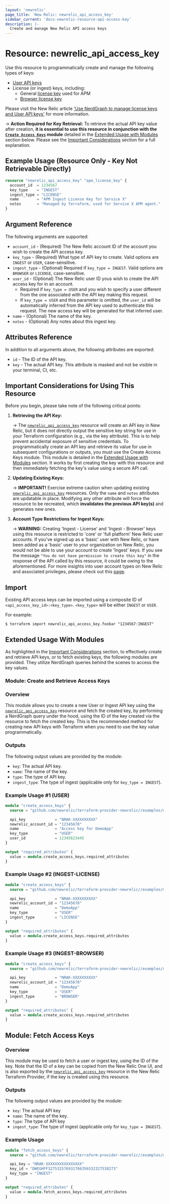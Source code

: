 ```yaml
---
layout: 'newrelic'
page_title: 'New Relic: newrelic_api_access_key'
sidebar_current: 'docs-newrelic-resource-api-access-key'
description: |-
  Create and manage New Relic API access keys
---
```


# Resource: newrelic_api_access_key

Use this resource to programmatically create and manage the following types of keys:
- [User API keys](https://docs.newrelic.com/docs/apis/get-started/intro-apis/types-new-relic-api-keys#user-api-key)
- License (or ingest) keys, including:
    - General [license key](https://docs.newrelic.com/docs/accounts/install-new-relic/account-setup/license-key) used for APM
    - [Browser license key](https://docs.newrelic.com/docs/browser/new-relic-browser/configuration/copy-browser-monitoring-license-key-app-id)

Please visit the New Relic article ['Use NerdGraph to manage license keys and User API keys'](https://docs.newrelic.com/docs/apis/nerdgraph/examples/use-nerdgraph-manage-license-keys-user-keys)
for more information.

-> **Action Required for Key Retrieval:**
    To retrieve the actual API key value after creation, **it is essential to use this resource in conjunction with the [`Create Access Keys`](#module-create-and-retrieve-access-keys) module** detailed in the [Extended Usage with Modules](#extended-usage-with-modules) section below. Please see the [Important Considerations](#important-considerations-for-using-this-resource) section for a full explanation.

## Example Usage (Resource Only - Key Not Retrievable Directly)

```terraform
resource "newrelic_api_access_key" "apm_license_key" {
  account_id  = 1234567
  key_type    = "INGEST"
  ingest_type = "LICENSE"
  name        = "APM Ingest License Key for Service X"
  notes       = "Managed by Terraform, used for Service X APM agent."
}
```

## Argument Reference

The following arguments are supported:

- `account_id` - (Required) The New Relic account ID of the account you wish to create the API access key.
- `key_type` - (Required) What type of API key to create. Valid options are `INGEST` or `USER`, case-sensitive.
- `ingest_type` - (Optional) Required if `key_type = INGEST`. Valid options are `BROWSER` or `LICENSE`, case-sensitive.
- `user_id` - (Optional) The New Relic user ID yous wish to create the API access key for in an account.
  - Required if `key_type = USER` and you wish to specify a user different from the one associated with the API key making this request.
  - If `key_type = USER` and this parameter is omitted, the `user_id` will be automatically inferred from the API key used to authenticate this request. The new access key will be generated for that inferred user.
- `name` - (Optional) The name of the key.
- `notes` - (Optional) Any notes about this ingest key.

## Attributes Reference

In addition to all arguments above, the following attributes are exported:

- `id` - The ID of the API key.
- `key` - The actual API key. This attribute is masked and not be visible in your terminal, CI, etc.

## Important Considerations for Using This Resource

Before you begin, please take note of the following critical points:

1.  **Retrieving the API Key:**

    -> The [`newrelic_api_access_key`](#module-create-and-retrieve-access-keys) resource will create an API key in New Relic, but it does not directly output the sensitive key string for use in your Terraform configuration (e.g., via the key attribute). This is to help prevent accidental exposure of sensitive credentials. To programmatically create an API key and retrieve its value for use in subsequent configurations or outputs, you must use the Create Access Keys module. This module is detailed in the [Extended Usage with Modules](#extended-usage-with-modules) section. It works by first creating the key with this resource and then immediately fetching the key's value using a secure API call.
2.  **Updating Existing Keys:**

    -> **IMPORTANT!** Exercise extreme caution when updating existing [`newrelic_api_access_key`](#module-create-and-retrieve-access-keys) resources. Only the `name` and `notes` attributes are updatable in place. Modifying any other attribute will force the resource to be recreated, which **invalidates the previous API key(s)** and generates new ones.
3.  **Account Type Restrictions for Ingest Keys:**

    -> **WARNING:** Creating 'Ingest - License' and 'Ingest - Browser' keys using this resource is restricted to 'core' or 'full platform' New Relic user accounts. If you've signed up as a 'basic' user with New Relic, or have been added as a 'basic' user to your organization on New Relic, you would not be able to use your account to create 'Ingest' keys. If you see the message `"You do not have permission to create this key"` in the response of the API called by this resource, it could be owing to the aforementioned. For more insights into user account types on New Relic and associated privileges, please check out this [page](https://docs.newrelic.com/docs/accounts/accounts-billing/new-relic-one-user-management/user-type/#api-access).


## Import

Existing API access keys can be imported using a composite ID of `<api_access_key_id>:<key_type>`. `<key_type>`
will be either `INGEST` or `USER`.

For example:
```
$ terraform import newrelic_api_access_key.foobar "1234567:INGEST"
```
## Extended Usage With Modules

As highlighted in the [Important Considerations](#important-considerations-for-using-this-resource) section, to effectively create and retrieve API keys, or to fetch existing keys, the following modules are provided. They utilize NerdGraph queries behind the scenes to access the key values.

### Module: Create and Retrieve Access Keys

### Overview
This module allows you to create a new User or Ingest API key using the [`newrelic_api_access_key`](#resource-newrelic_api_access_key) resource and fetch the created key, by performing a NerdGraph query under the hood, using the ID of the key created via the resource to fetch the created key. This is the recommended method for creating new API keys with Terraform when you need to use the key value programmatically.

### Outputs
The following output values are provided by the module:

* `key`: The actual API key.
* `name`: The name of the key.
* `type`: The type of API key.
* `ingest_type`: The type of ingest (applicable only for `key_type = INGEST`).


### Example Usage #1 (USER)
```terraform
module "create_access_keys" {
  source = "github.com/newrelic/terraform-provider-newrelic//examples/modules/newrelic_api_access_key_extended/"

  api_key             = "NRAK-XXXXXXXXXX"
  newrelic_account_id = "12345678"
  name                = "Access key for DemoApp"
  key_type            = "USER"
  user_id             = 12345623445
}

output "required_attributes" {
  value = module.create_access_keys.required_attributes
}
```
### Example Usage #2 (INGEST-LICENSE)
```terraform
module "create_access_keys" {
  source = "github.com/newrelic/terraform-provider-newrelic//examples/modules/newrelic_api_access_key_extended/"

  api_key             = "NRAK-XXXXXXXXXX"
  newrelic_account_id = "12345678"
  name                = "DemoApp"
  key_type            = "USER"
  ingest_type         = "LICENSE"
}

output "required_attributes" {
  value = module.create_access_keys.required_attributes
}
```
### Example Usage #3 (INGEST-BROWSER)
```terraform
module "create_access_keys" {
  source = "github.com/newrelic/terraform-provider-newrelic//examples/modules/newrelic_api_access_key_extended/"

  api_key             = "NRAK-XXXXXXXXXX"
  newrelic_account_id = "12345678"
  name                = "DemoApp"
  key_type            = "USER"
  ingest_type         = "BROWSER"
}

output "required_attributes" {
  value = module.create_access_keys.required_attributes
}
```
## Module: Fetch Access Keys

### Overview
This module may be used to fetch a user or ingest key, using the ID of the key. Note that the ID of a key can be copied from the New Relic One UI, and is also exported by the [`newrelic_api_access_key`](#resource-newrelic_api_access_key) resource in the New Relic Terraform Provider, if the key is created using this resource.

### Outputs
The following output values are provided by the module:

* `key`: The actual API key
* `name`: The name of the key.
* `type`: The type of API key
* `ingest_type`: The type of ingest (applicable only for `key_type = INGEST`).

### Example Usage

```terraform
module "fetch_access_keys" {
  source = "github.com/newrelic/terraform-provider-newrelic//examples/modules/newrelic_api_access_key_extended/"

  api_key = "NRAK-XXXXXXXXXXXXXXXX"
  key_id = "DWEGHFF327532576931786356532327538273"
  key_type = "INGEST"
}

output "required_attributes" {
  value = module.fetch_access_keys.required_attributes
}
```